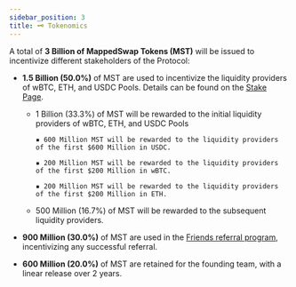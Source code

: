 ```yaml
---
sidebar_position: 3
title: 🗝️ Tokenomics
---
```


A total of **3 Billion of MappedSwap Tokens (MST)** will be issued to incentivize different stakeholders of the Protocol:

- **1.5 Billion (50.0%)** of MST are used to incentivize the liquidity providers of wBTC, ETH, and USDC Pools. Details can be found on the [Stake Page](https://app.mappedswap.io/stake).

   - 1 Billion (33.3%) of MST will be rewarded to the initial liquidity providers of wBTC, ETH, and USDC Pools

         ▪ 600 Million MST will be rewarded to the liquidity providers of the first $600 Million in USDC.

         ▪ 200 Million MST will be rewarded to the liquidity providers of the first $200 Million in wBTC.

         ▪ 200 Million MST will be rewarded to the liquidity providers of the first $200 Million in ETH.
      
   - 500 Million (16.7%) of MST will be rewarded to the subsequent liquidity providers.
 
- **900 Million (30.0%)** of MST are used in the [Friends referral program](https://app.mappedswap.io/referral), incentivizing any successful referral.

- **600 Million (20.0%)** of MST are retained for the founding team, with a linear release over 2 years.
